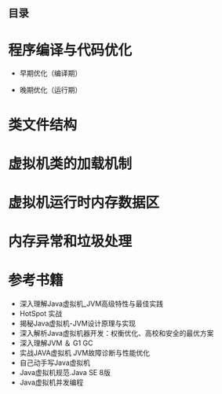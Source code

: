 
目录
---

# 程序编译与代码优化

 *  早期优化（编译期）

 *  晚期优化（运行期）

# 类文件结构

# 虚拟机类的加载机制

# 虚拟机运行时内存数据区

# 内存异常和垃圾处理

# 


# 参考书籍
 
  *  深入理解Java虚拟机_JVM高级特性与最佳实践
  *   HotSpot 实战
  *  揭秘Java虚拟机-JVM设计原理与实现
  *  深入解析Java虚拟机器开发：权衡优化、高校和安全的最优方案
  *  深入理解JVM ＆ G1 GC
  *  实战JAVA虚拟机  JVM故障诊断与性能优化
  *  自己动手写Java虚拟机
  *  Java虚拟机规范.Java SE 8版
  *  Java虚拟机并发编程
